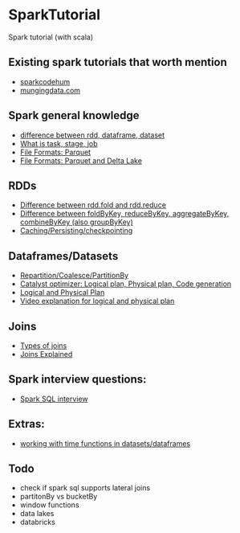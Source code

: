 # SparkTutorial
Spark tutorial (with scala)

## Existing spark tutorials that worth mention 
 * [sparkcodehum](https://www.sparkcodehub.com/spark-tutorial)
 * [mungingdata.com](https://www.mungingdata.com)

## Spark general knowledge 
 * [difference between rdd, dataframe, dataset](https://stackoverflow.com/questions/31508083/difference-between-dataframe-dataset-and-rdd-in-spark)
 * [What is task, stage, job](https://medium.com/@diehardankush/what-are-job-stage-and-task-in-apache-spark-2fc0d326c15f)
 * [File Formats: Parquet](https://medium.com/@siladityaghosh/understanding-the-parquet-file-format-a-comprehensive-guide-b06d2c4333db)
 * [File Formats: Parquet and Delta Lake](https://youtu.be/1j8SdS7s_NY?feature=shared) 
   
## RDDs
 * [Difference between rdd.fold and rdd.reduce](https://stackoverflow.com/questions/26634814/why-are-aggregate-and-fold-two-different-apis-in-spark)
 * [Difference between foldByKey, reduceByKey, aggregateByKey, combineByKey (also groupByKey)](https://stackoverflow.com/questions/43364432/spark-difference-between-reducebykey-vs-groupbykey-vs-aggregatebykey-vs-combineb)
 * [Caching/Persisting/checkpointing](https://medium.com/@john_tringham/spark-concepts-simplified-cache-persist-and-checkpoint-225eb1eef24b)

## Dataframes/Datasets
 * [Repartition/Coalesce/PartitionBy](https://medium.com/@vikaskumar.ran/spark-repartition-vs-coalesce-and-when-to-use-which-3f269b47a5dd)
 * [Catalyst optimizer: Logical plan, Physical plan, Code generation](https://medium.com/datalex/sparks-logical-and-physical-plans-when-why-how-and-beyond-8cd1947b605a)
 * [Logical and Physical Plan](https://medium.com/datalex/sparks-logical-and-physical-plans-when-why-how-and-beyond-8cd1947b605a)
 * [Video explanation for logical and physical plan](https://youtu.be/GtRGwUUSUB4?feature=shared)   

## Joins
 * [Types of joins](https://www.waitingforcode.com/apache-spark-sql/join-types-spark-sql/read)
 * [Joins Explained](https://medium.com/@amarkrgupta96/join-strategies-in-apache-spark-a-hands-on-approach-d0696fc0a6c9)


## Spark interview questions:
* [Spark SQL interview](https://www.linkedin.com/pulse/spark-sql-sqlhive-commonly-asked-questions-data-ram-ghadiyaram?trk=public_profile_article_view)


## Extras: 
* [working with time functions in datasets/dataframes](https://www.mungingdata.com/apache-spark/week-end-start-dayofweek-next-day/#dayofweek)

## Todo
* check if spark sql supports lateral joins 
* partitonBy vs bucketBy
* window functions
* data lakes
* databricks
   
    